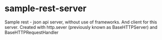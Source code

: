 # sample-rest-server
Sample rest - json api server, without use of frameworks. And client for this server.
Created with http.sever (previously known as BaseHTTPServer) and BaseHTTPRequestHandler
